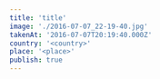 ```yaml
---
title: 'title'
image: './2016-07-07_22-19-40.jpg'
takenAt: '2016-07-07T20:19:40.000Z'
country: '<country>'
place: '<place>'
publish: true
---
```

